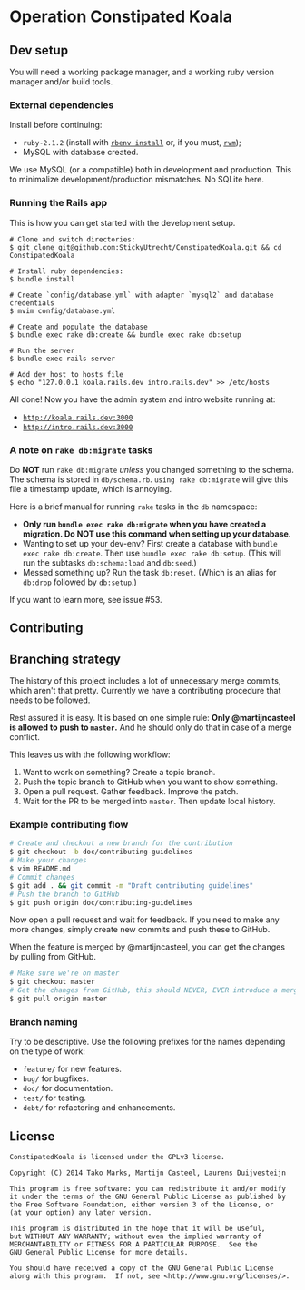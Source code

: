 # Operation Constipated Koala

## Dev setup

You will need a working package manager, and a working ruby version manager and/or
build tools.

### External dependencies

Install before continuing:

 - `ruby-2.1.2` (install with [`rbenv install`][rbenv] or, if you must, [`rvm`][rvm]);
 - MySQL with database created.

  [rbenv]: https://github.com/sstephenson/rbenv
  [rvm]: http://rvm.io/

We use MySQL (or a compatible) both in development and production. This to minimalize
development/production mismatches. No SQLite here.

### Running the Rails app

This is how you can get started with the development setup.

```shell
# Clone and switch directories:
$ git clone git@github.com:StickyUtrecht/ConstipatedKoala.git && cd ConstipatedKoala

# Install ruby dependencies:
$ bundle install

# Create `config/database.yml` with adapter `mysql2` and database credentials
$ mvim config/database.yml

# Create and populate the database
$ bundle exec rake db:create && bundle exec rake db:setup

# Run the server
$ bundle exec rails server

# Add dev host to hosts file
$ echo "127.0.0.1 koala.rails.dev intro.rails.dev" >> /etc/hosts
```

All done! Now you have the admin system and intro website running at:

 - [`http://koala.rails.dev:3000`](http://koala.rails.dev:3000)
 - [`http://intro.rails.dev:3000`](http://intro.rails.dev:3000)

### A note on `rake db:migrate` tasks

Do **NOT** run `rake db:migrate` *unless* you changed something to the schema. The
schema is stored in `db/schema.rb`. `using rake db:migrate` will give this file a
timestamp update, which is annoying.

Here is a brief manual for running `rake` tasks in the `db` namespace:

 - **Only run `bundle exec rake db:migrate` when you have created a migration. Do NOT
   use this command when setting up your database.**
 - Wanting to set up your dev-env? First create a database with `bundle exec rake
   db:create`. Then use `bundle exec rake db:setup`. (This will run the subtasks
   `db:schema:load` and `db:seed`.)
 - Messed something up? Run the task `db:reset`. (Which is an alias for `db:drop`
   followed by `db:setup`.)

If you want to learn more, see issue #53.

## Contributing

## Branching strategy

The history of this project includes a lot of unnecessary merge commits, which aren't
that pretty. Currently we have a contributing procedure that needs to be followed.

Rest assured it is easy. It is based on one simple rule: **Only @martijncasteel is
allowed to push to `master`.** And he should only do that in case of a merge conflict.

This leaves us with the following workflow:

1. Want to work on something? Create a topic branch.
1. Push the topic branch to GitHub when you want to show something.
1. Open a pull request. Gather feedback. Improve the patch.
1. Wait for the PR to be merged into `master`. Then update local history.

### Example contributing flow

```bash
# Create and checkout a new branch for the contribution
$ git checkout -b doc/contributing-guidelines
# Make your changes
$ vim README.md
# Commit changes
$ git add . && git commit -m "Draft contributing guidelines"
# Push the branch to GitHub
$ git push origin doc/contributing-guidelines
```

Now open a pull request and wait for feedback. If you need to make any more changes,
simply create new commits and push these to GitHub.

When the feature is merged by @martijncasteel, you can get the changes by pulling
from GitHub.

```bash
# Make sure we're on master
$ git checkout master
# Get the changes from GitHub, this should NEVER, EVER introduce a merge conflict
$ git pull origin master
```

### Branch naming

Try to be descriptive. Use the following prefixes for the names depending on the type
of work:

 - `feature/` for new features.
 - `bug/` for bugfixes.
 - `doc/` for documentation.
 - `test/` for testing.
 - `debt/` for refactoring and enhancements.

## License

```
ConstipatedKoala is licensed under the GPLv3 license.

Copyright (C) 2014 Tako Marks, Martijn Casteel, Laurens Duijvesteijn

This program is free software: you can redistribute it and/or modify
it under the terms of the GNU General Public License as published by
the Free Software Foundation, either version 3 of the License, or
(at your option) any later version.

This program is distributed in the hope that it will be useful,
but WITHOUT ANY WARRANTY; without even the implied warranty of
MERCHANTABILITY or FITNESS FOR A PARTICULAR PURPOSE.  See the
GNU General Public License for more details.

You should have received a copy of the GNU General Public License
along with this program.  If not, see <http://www.gnu.org/licenses/>.
```
